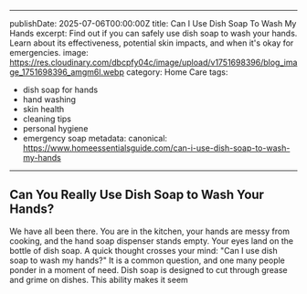 
---
publishDate: 2025-07-06T00:00:00Z
title: Can I Use Dish Soap To Wash My Hands
excerpt: Find out if you can safely use dish soap to wash your hands. Learn about its effectiveness, potential skin impacts, and when it's okay for emergencies.
image: https://res.cloudinary.com/dbcpfy04c/image/upload/v1751698396/blog_image_1751698396_amgm6l.webp
category: Home Care
tags:
  - dish soap for hands
  - hand washing
  - skin health
  - cleaning tips
  - personal hygiene
  - emergency soap
metadata:
  canonical: https://www.homeessentialsguide.com/can-i-use-dish-soap-to-wash-my-hands
---

## Can You Really Use Dish Soap to Wash Your Hands?

We have all been there. You are in the kitchen, your hands are messy from cooking, and the hand soap dispenser stands empty. Your eyes land on the bottle of dish soap. A quick thought crosses your mind: "Can I use dish soap to wash my hands?" It is a common question, and one many people ponder in a moment of need. Dish soap is designed to cut through grease and grime on dishes. This ability makes it seem
